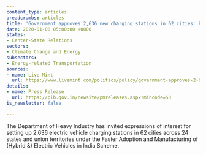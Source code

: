 ```yaml
---
content_type: articles
breadcrumbs: articles
title: 'Government approves 2,636 new charging stations in 62 cities: Prakash Javadekar'
date: 2020-01-08 05:00:00 +0000
states:
- Center-State Relations
sectors:
- Climate Change and Energy
subsectors:
- Energy-related Transportation
sources:
- name: Live Mint
  url: https://www.livemint.com/politics/policy/government-approves-2-636-new-charging-stations-in-62-cities-prakash-javadekar-11578076280181.html
details:
- name: Press Release
  url: https://pib.gov.in/newsite/pmreleases.aspx?mincode=53
is_newsletter: false

---
```

The Department of Heavy Industry has invited expressions of interest for setting up 2,636 electric vehicle charging stations in 62 cities across 24 states and union territories under the Faster Adoption and Manufacturing of (Hybrid &) Electric Vehicles in India Scheme.
